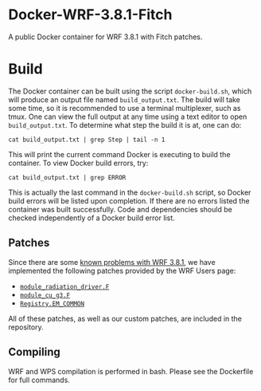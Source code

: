 # Docker-WRF-3.8.1-Fitch
A public Docker container for WRF 3.8.1 with Fitch patches.

# Build
The Docker container can be built using the script `docker-build.sh`, which will
produce an output file named `build_output.txt`.  The build will take some time,
so it is recommended to use a terminal multiplexer, such as tmux.  One can view
the full output at any time using a text editor to open `build_output.txt`.  To
determine what step the build it is at, one can do:

    cat build_output.txt | grep Step | tail -n 1

This will print the current command Docker is executing to build the container.
To view Docker build errors, try:

    cat build_output.txt | grep ERROR

This is actually the last command in the `docker-build.sh` script, so Docker build
errors will be listed upon completion.  If there are no errors listed the container
was built successfully.  Code and dependencies should be checked independently of
a Docker build error list.

## Patches
Since there are some [known problems with WRF 3.8.1](https://www2.mmm.ucar.edu/wrf/users/wrfv3.8/known-prob-3.8.1.html),
we have implemented the following patches provided by the WRF Users page:
* [`module_radiation_driver.F`](https://www2.mmm.ucar.edu/wrf/src/fix/module_radiation_driver.F.fix-for-v3.8.1.tar.gz)
* [`module_cu_g3.F`](https://www2.mmm.ucar.edu/wrf/src/fix/module_cu_g3_random_seed_fix.F.gz)
* [`Registry.EM_COMMON`](https://www2.mmm.ucar.edu/wrf/src/fix/Registry.EM_COMMON.v381.tar.gz)

All of these patches, as well as our custom patches, are included in the repository.

## Compiling
WRF and WPS compilation is performed in bash.  Please see the Dockerfile for full commands.

